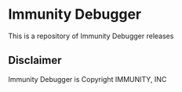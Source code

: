 Immunity Debugger
=================
This is a repository of Immunity Debugger releases


Disclaimer
----------
Immunity Debugger is Copyright IMMUNITY, INC
